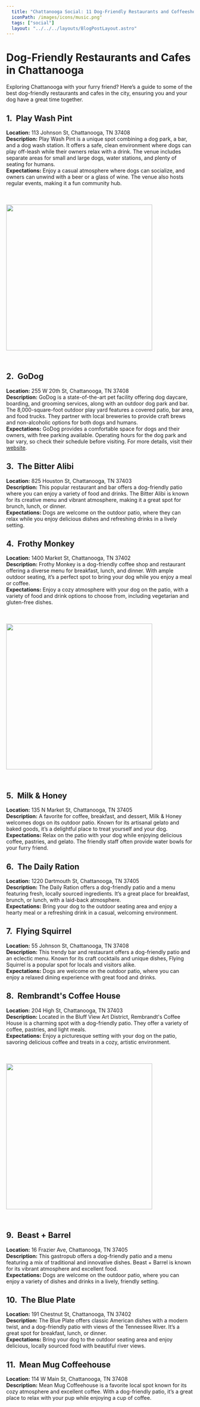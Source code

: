 ```yaml
---
  title: "Chattanooga Social: 11 Dog-Friendly Restaurants and Coffeeshops in Chattanooga"
  iconPath: /images/icons/music.png"
  tags: ["social"]
  layout: "../../../layouts/BlogPostLayout.astro"
---
```

<style>
  @media (min-width: 768px) {
    .responsive-box {
      width: 28em !important;
      height: 28em !important;
    }
  }
</style>

<div>
  <h1>Dog-Friendly Restaurants and Cafes in Chattanooga</h1>
  <div>
    Exploring Chattanooga with your furry friend? Here’s a guide to some of the best dog-friendly restaurants and cafes in the city, ensuring you and your dog have a great time together.
  </div>

  <div class="pb-2">
    <h2><span class="color-pink">1.</span>&nbsp;&nbsp;Play Wash Pint</h2>
    <div class="mb-0p5"><b>Location:</b> 113 Johnson St, Chattanooga, TN 37408</div>
    <div class="mb-0p5"><b>Description:</b> Play Wash Pint is a unique spot combining a dog park, a bar, and a dog wash station. It offers a safe, clean environment where dogs can play off-leash while their owners relax with a drink. The venue includes separate areas for small and large dogs, water stations, and plenty of seating for humans.</div>
    <div class="mb-0p5"><b>Expectations:</b> Enjoy a casual atmosphere where dogs can socialize, and owners can unwind with a beer or a glass of wine. The venue also hosts regular events, making it a fun community hub.</div>
  </div>

  <div class="flex justify-center">
    <image src="/images/chattanooga_guides/social/dogs1.webp" class="responsive-box" style="width: 20em; height: 20em; margin-bottom: 2em; margin-top: 3.5em;">
  </div>

  <div class="pb-2">
    <h2><span class="color-pink">2.</span>&nbsp;&nbsp;GoDog</h2>
    <div class="mb-0p5"><b>Location:</b> 255 W 20th St, Chattanooga, TN 37408</div>
    <div class="mb-0p5"><b>Description:</b> GoDog is a state-of-the-art pet facility offering dog daycare, boarding, and grooming services, along with an outdoor dog park and bar. The 8,000-square-foot outdoor play yard features a covered patio, bar area, and food trucks. They partner with local breweries to provide craft brews and non-alcoholic options for both dogs and humans.</div>
    <div class="mb-0p5"><b>Expectations:</b> GoDog provides a comfortable space for dogs and their owners, with free parking available. Operating hours for the dog park and bar vary, so check their schedule before visiting. For more details, visit their <a href="https://godoghq.com/location/chattanooga/">website</a>.</div>
  </div>

  <div class="pb-2">
    <h2><span class="color-pink">3.</span>&nbsp;&nbsp;The Bitter Alibi</h2>
    <div class="mb-0p5"><b>Location:</b> 825 Houston St, Chattanooga, TN 37403</div>
    <div class="mb-0p5"><b>Description:</b> This popular restaurant and bar offers a dog-friendly patio where you can enjoy a variety of food and drinks. The Bitter Alibi is known for its creative menu and vibrant atmosphere, making it a great spot for brunch, lunch, or dinner.</div>
    <div class="mb-0p5"><b>Expectations:</b> Dogs are welcome on the outdoor patio, where they can relax while you enjoy delicious dishes and refreshing drinks in a lively setting.</div>
  </div>

  <div class="pb-2">
    <h2><span class="color-pink">4.</span>&nbsp;&nbsp;Frothy Monkey</h2>
    <div class="mb-0p5"><b>Location:</b> 1400 Market St, Chattanooga, TN 37402</div>
    <div class="mb-0p5"><b>Description:</b> Frothy Monkey is a dog-friendly coffee shop and restaurant offering a diverse menu for breakfast, lunch, and dinner. With ample outdoor seating, it’s a perfect spot to bring your dog while you enjoy a meal or coffee.</div>
    <div class="mb-0p5"><b>Expectations:</b> Enjoy a cozy atmosphere with your dog on the patio, with a variety of food and drink options to choose from, including vegetarian and gluten-free dishes.</div>
  </div>

  <div class="flex justify-center">
    <image src="/images/chattanooga_guides/social/dogs2.webp" class="responsive-box" style="width: 20em; height: 20em; margin-bottom: 2em; margin-top: 3.5em;">
  </div>

  <div class="pb-2">
    <h2><span class="color-pink">5.</span>&nbsp;&nbsp;Milk & Honey</h2>
    <div class="mb-0p5"><b>Location:</b> 135 N Market St, Chattanooga, TN 37405</div>
    <div class="mb-0p5"><b>Description:</b> A favorite for coffee, breakfast, and dessert, Milk & Honey welcomes dogs on its outdoor patio. Known for its artisanal gelato and baked goods, it’s a delightful place to treat yourself and your dog.</div>
    <div class="mb-0p5"><b>Expectations:</b> Relax on the patio with your dog while enjoying delicious coffee, pastries, and gelato. The friendly staff often provide water bowls for your furry friend.</div>
  </div>

  <div class="pb-2">
    <h2><span class="color-pink">6.</span>&nbsp;&nbsp;The Daily Ration</h2>
    <div class="mb-0p5"><b>Location:</b> 1220 Dartmouth St, Chattanooga, TN 37405</div>
    <div class="mb-0p5"><b>Description:</b> The Daily Ration offers a dog-friendly patio and a menu featuring fresh, locally sourced ingredients. It’s a great place for breakfast, brunch, or lunch, with a laid-back atmosphere.</div>
    <div class="mb-0p5"><b>Expectations:</b> Bring your dog to the outdoor seating area and enjoy a hearty meal or a refreshing drink in a casual, welcoming environment.</div>
  </div>

  <div class="pb-2">
    <h2><span class="color-pink">7.</span>&nbsp;&nbsp;Flying Squirrel</h2>
    <div class="mb-0p5"><b>Location:</b> 55 Johnson St, Chattanooga, TN 37408</div>
    <div class="mb-0p5"><b>Description:</b> This trendy bar and restaurant offers a dog-friendly patio and an eclectic menu. Known for its craft cocktails and unique dishes, Flying Squirrel is a popular spot for locals and visitors alike.</div>
    <div class="mb-0p5"><b>Expectations:</b> Dogs are welcome on the outdoor patio, where you can enjoy a relaxed dining experience with great food and drinks.</div>
  </div>

  <div class="pb-2">
    <h2><span class="color-pink">8.</span>&nbsp;&nbsp;Rembrandt's Coffee House</h2>
    <div class="mb-0p5"><b>Location:</b> 204 High St, Chattanooga, TN 37403</div>
    <div class="mb-0p5"><b>Description:</b> Located in the Bluff View Art District, Rembrandt's Coffee House is a charming spot with a dog-friendly patio. They offer a variety of coffee, pastries, and light meals.</div>
    <div class="mb-0p5"><b>Expectations:</b> Enjoy a picturesque setting with your dog on the patio, savoring delicious coffee and treats in a cozy, artistic environment.</div>
  </div>

  <div class="flex justify-center">
    <image src="/images/chattanooga_guides/social/dogs3.webp" class="responsive-box" style="width: 20em; height: 20em; margin-bottom: 2em; margin-top: 3.5em;">
  </div>

  <div class="pb-2">
    <h2><span class="color-pink">9.</span>&nbsp;&nbsp;Beast + Barrel</h2>
    <div class="mb-0p5"><b>Location:</b> 16 Frazier Ave, Chattanooga, TN 37405</div>
    <div class="mb-0p5"><b>Description:</b> This gastropub offers a dog-friendly patio and a menu featuring a mix of traditional and innovative dishes. Beast + Barrel is known for its vibrant atmosphere and excellent food.</div>
    <div class="mb-0p5"><b>Expectations:</b> Dogs are welcome on the outdoor patio, where you can enjoy a variety of dishes and drinks in a lively, friendly setting.</div>
  </div>

  <div class="pb-2">
    <h2><span class="color-pink">10.</span>&nbsp;&nbsp;The Blue Plate</h2>
    <div class="mb-0p5"><b>Location:</b> 191 Chestnut St, Chattanooga, TN 37402</div>
    <div class="mb-0p5"><b>Description:</b> The Blue Plate offers classic American dishes with a modern twist, and a dog-friendly patio with views of the Tennessee River. It’s a great spot for breakfast, lunch, or dinner.</div>
    <div class="mb-0p5"><b>Expectations:</b> Bring your dog to the outdoor seating area and enjoy delicious, locally sourced food with beautiful river views.</div>
  </div>

  <div class="pb-2">
    <h2><span class="color-pink">11.</span>&nbsp;&nbsp;Mean Mug Coffeehouse</h2>
    <div class="mb-0p5"><b>Location:</b> 114 W Main St, Chattanooga, TN 37408</div>
    <div class="mb-0p5"><b>Description:</b> Mean Mug Coffeehouse is a favorite local spot known for its cozy atmosphere and excellent coffee. With a dog-friendly patio, it’s a great place to relax with your pup while enjoying a cup of coffee.
  </div>
</div>
